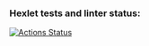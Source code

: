 ### Hexlet tests and linter status:
[![Actions Status](https://github.com/tychkovas/frontend-project-lvl3/workflows/hexlet-check/badge.svg)](https://github.com/tychkovas/frontend-project-lvl3/actions)